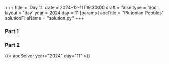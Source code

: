 +++
title = 'Day 11'
date = 2024-12-11T19:30:00
draft = false
type = 'aoc'
layout = 'day'
year = 2024
day = 11
[params]
    aocTitle = "Plutonian Pebbles"
    solutionFileName = "solution.py"
+++

### Part 1

### Part 2

{{< aocSolver year="2024" day="11" >}}
